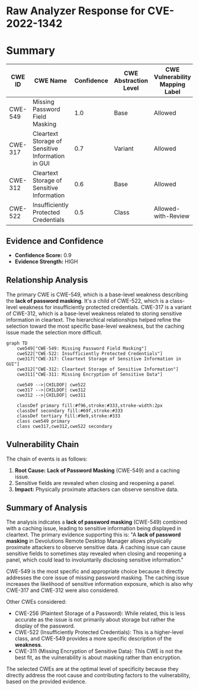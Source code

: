 # Raw Analyzer Response for CVE-2022-1342

# Summary
| CWE ID | CWE Name | Confidence | CWE Abstraction Level | CWE Vulnerability Mapping Label | CWE-Vulnerability Mapping Notes |
|---|---|---|---|---|---|
| CWE-549 | Missing Password Field Masking | 1.0 | Base | Allowed | Primary CWE |
| CWE-317 | Cleartext Storage of Sensitive Information in GUI | 0.7 | Variant | Allowed | Secondary Candidate |
| CWE-312 | Cleartext Storage of Sensitive Information | 0.6 | Base | Allowed | Secondary Candidate |
| CWE-522 | Insufficiently Protected Credentials | 0.5 | Class | Allowed-with-Review | Secondary Candidate |

## Evidence and Confidence

*   **Confidence Score:** 0.9
*   **Evidence Strength:** HIGH

## Relationship Analysis
The primary CWE is CWE-549, which is a base-level weakness describing the **lack of password masking**. It's a child of CWE-522, which is a class-level weakness for insufficiently protected credentials. CWE-317 is a variant of CWE-312, which is a base-level weakness related to storing sensitive information in cleartext. The hierarchical relationships helped refine the selection toward the most specific base-level weakness, but the caching issue made the selection more difficult.

```mermaid
graph TD
    cwe549["CWE-549: Missing Password Field Masking"]
    cwe522["CWE-522: Insufficiently Protected Credentials"]
    cwe317["CWE-317: Cleartext Storage of Sensitive Information in GUI"]
    cwe312["CWE-312: Cleartext Storage of Sensitive Information"]
    cwe311["CWE-311: Missing Encryption of Sensitive Data"]

    cwe549 -->|CHILDOF| cwe522
    cwe317 -->|CHILDOF| cwe312
    cwe312 -->|CHILDOF| cwe311

    classDef primary fill:#f96,stroke:#333,stroke-width:2px
    classDef secondary fill:#69f,stroke:#333
    classDef tertiary fill:#9e9,stroke:#333
    class cwe549 primary
    class cwe317,cwe312,cwe522 secondary
```

## Vulnerability Chain
The chain of events is as follows:
1.  **Root Cause:** **Lack of Password Masking** (CWE-549) and a caching issue.
2.  Sensitive fields are revealed when closing and reopening a panel.
3.  **Impact:** Physically proximate attackers can observe sensitive data.

## Summary of Analysis
The analysis indicates a **lack of password masking** (CWE-549) combined with a caching issue, leading to sensitive information being displayed in cleartext. The primary evidence supporting this is: "A **lack of password masking** in Devolutions Remote Desktop Manager allows physically proximate attackers to observe sensitive data. A caching issue can cause sensitive fields to sometimes stay revealed when closing and reopening a panel, which could lead to involuntarily disclosing sensitive information."

CWE-549 is the most specific and appropriate choice because it directly addresses the core issue of missing password masking. The caching issue increases the likelihood of sensitive information exposure, which is also why CWE-317 and CWE-312 were also considered.

Other CWEs considered:

*   CWE-256 (Plaintext Storage of a Password): While related, this is less accurate as the issue is not primarily about storage but rather the display of the password.
*   CWE-522 (Insufficiently Protected Credentials): This is a higher-level class, and CWE-549 provides a more specific description of the **weakness**.
*   CWE-311 (Missing Encryption of Sensitive Data): This CWE is not the best fit, as the vulnerability is about masking rather than encryption.

The selected CWEs are at the optimal level of specificity because they directly address the root cause and contributing factors to the vulnerability, based on the provided evidence.